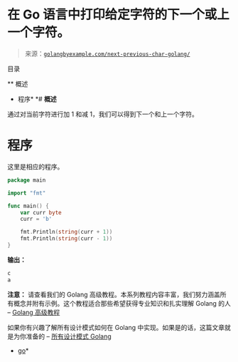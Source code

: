 <!--yml

类别：未分类

日期：2024-10-13 06:52:10

-->

# 在 Go 语言中打印给定字符的下一个或上一个字符。

> 来源：[`golangbyexample.com/next-previous-char-golang/`](https://golangbyexample.com/next-previous-char-golang/)

目录

**   概述

+   程序*  *# **概述**

通过对当前字符进行加 1 和减 1，我们可以得到下一个和上一个字符。

# **程序**

这里是相应的程序。

```go
package main

import "fmt"

func main() {
	var curr byte
	curr = 'b'

	fmt.Println(string(curr + 1))
	fmt.Println(string(curr - 1))
} 
```

**输出：**

```go
c
a
```

**注意：** 请查看我们的 Golang 高级教程。本系列教程内容丰富，我们努力涵盖所有概念并附有示例。这个教程适合那些希望获得专业知识和扎实理解 Golang 的人 – [Golang 高级教程](https://golangbyexample.com/golang-comprehensive-tutorial/)

如果你有兴趣了解所有设计模式如何在 Golang 中实现。如果是的话，这篇文章就是为你准备的 – [所有设计模式 Golang](https://golangbyexample.com/all-design-patterns-golang/)

+   [go](https://golangbyexample.com/tag/go/)*
